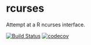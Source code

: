 # rcurses
Attempt at a R ncurses interface.

[![Build Status](https://travis-ci.org/kforner/rcurses.svg?branch=master)](https://travis-ci.org/kforner/rcurses)
[![codecov](https://codecov.io/github/codecov/example-r/branch/master/graphs/badge.svg)](https://codecov.io/github/kforner/rcurses) 

